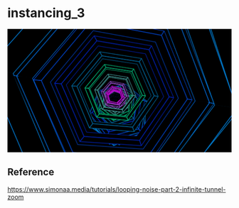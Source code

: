 # instancing_3
![](./art/art.png)

## Reference
https://www.simonaa.media/tutorials/looping-noise-part-2-infinite-tunnel-zoom